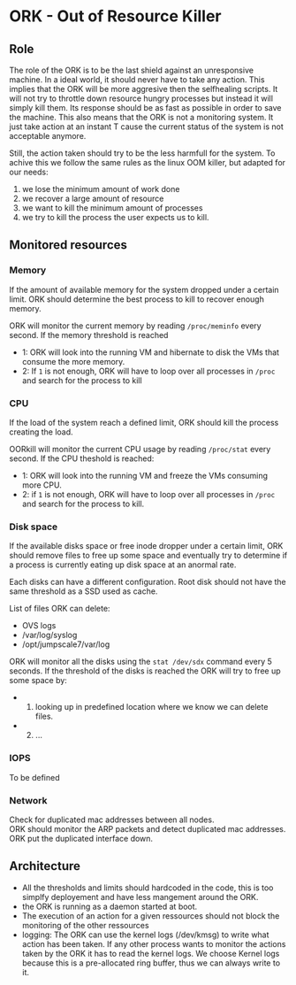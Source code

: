 # ORK - Out of Resource Killer

## Role
The role of the ORK is to be the last shield against an unresponsive machine.
In a ideal world, it should never have to take any action. This implies that the ORK will be more aggresive then the selfhealing scripts.
It will not try to throttle down resource hungry processes but instead it will simply kill them. Its response should be as fast as possible in order to save the machine.
This also means that the ORK is not a monitoring system. It just take action at an instant T cause the current status of the system is not acceptable anymore.

Still, the action taken should try to be the less harmfull for the system. To achive this we follow the same rules as the linux OOM killer, but adapted for our needs:

1. we lose the minimum amount of work done
2. we recover a large amount of resource
3. we want to kill the minimum amount of processes
4. we try to kill the process the user expects us to kill.

## Monitored resources

### Memory
If the amount of available memory for the system dropped under a certain limit. ORK should determine the best process to kill to recover enough memory.


ORK will monitor the current memory by reading `/proc/meminfo` every second.
If the memory threshold is reached
- 1: ORK will look into the running VM and hibernate to disk the VMs that consume the more memory. 
- 2: If `1` is not enough, ORK will have to loop over all processes in `/proc` and search for the process to kill

### CPU
If the load of the system reach a defined limit, ORK should kill the process creating the load.

OORkill will monitor the current CPU usage by reading `/proc/stat` every second.
If the CPU theshold is reached:
- 1: ORK will look into the running VM and freeze the VMs consuming more CPU.
- 2: if `1` is not enough, ORK will have to loop over all processes in `/proc` and search for the process to kill.

### Disk space
If the available disks space or free inode dropper under a certain limit, ORK should remove files to free up some space and eventually try to determine if a process is currently eating up disk space at an anormal rate.

Each disks can have a different configuration. Root disk should not have the same threshold as a SSD used as cache.

List of files ORK can delete:
- OVS logs
- /var/log/syslog
- /opt/jumpscale7/var/log

ORK will monitor all the disks using the `stat /dev/sdx` command every 5 seconds.
If the threshold of the disks is reached the ORK will try to free up some space by:
- 1. looking up in predefined location where we know we can delete files.
- 2. ...


### IOPS
To be defined

### Network
Check for duplicated mac addresses between all nodes.  
ORK should monitor the ARP packets and detect duplicated mac addresses. ORK put the duplicated interface down.

## Architecture
- All the thresholds and limits should hardcoded in the code, this is too simplfy deployement and have less mangement around the ORK.
- the ORK is running as a daemon started at boot.
- The execution of an action for a given ressources should not block the monitoring of the other ressources
- logging: The ORK can use the kernel logs (/dev/kmsg) to write what action has been taken. If any other process wants to monitor the actions taken by the ORK it has to read the kernel logs. We choose Kernel logs because this is a pre-allocated ring buffer, thus we can always write to it.
